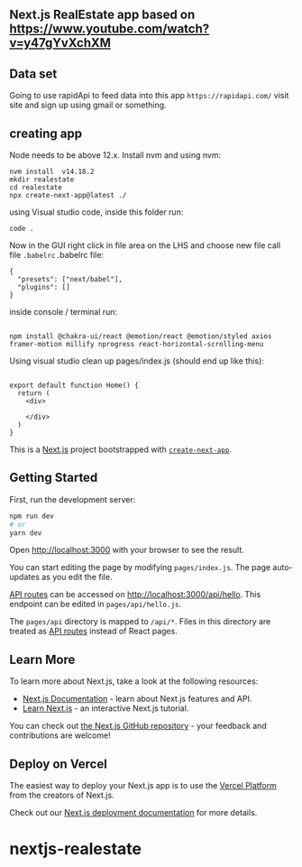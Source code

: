 
## Next.js RealEstate app based on https://www.youtube.com/watch?v=y47gYvXchXM 

## Data set
Going to use rapidApi to feed data into this app `https://rapidapi.com/` visit site and sign up using gmail or something.

## creating app

Node needs to be above 12.x. Install nvm and using nvm:

```
nvm install  v14.18.2
mkdir realestate 
cd realestate
npx create-next-app@latest ./

```

using Visual studio code, inside this folder run:
```
code . 
```

Now in the GUI right click in file area on the LHS and choose new file call file `.babelrc`
.babelrc file:
```
{
  "presets": ["next/babel"],
  "plugins": []
}
```

inside console / terminal run:
 ```
 
 npm install @chakra-ui/react @emotion/react @emotion/styled axios framer-motion millify nprogress react-horizontal-scrolling-menu

 ```

Using visual studio clean up pages/index.js (should end up like this):
```

export default function Home() {
  return (
    <div>
    
    </div>
  )
}

```








This is a [Next.js](https://nextjs.org/) project bootstrapped with [`create-next-app`](https://github.com/vercel/next.js/tree/canary/packages/create-next-app).

## Getting Started

First, run the development server:

```bash
npm run dev
# or
yarn dev
```

Open [http://localhost:3000](http://localhost:3000) with your browser to see the result.

You can start editing the page by modifying `pages/index.js`. The page auto-updates as you edit the file.

[API routes](https://nextjs.org/docs/api-routes/introduction) can be accessed on [http://localhost:3000/api/hello](http://localhost:3000/api/hello). This endpoint can be edited in `pages/api/hello.js`.

The `pages/api` directory is mapped to `/api/*`. Files in this directory are treated as [API routes](https://nextjs.org/docs/api-routes/introduction) instead of React pages.

## Learn More

To learn more about Next.js, take a look at the following resources:

- [Next.js Documentation](https://nextjs.org/docs) - learn about Next.js features and API.
- [Learn Next.js](https://nextjs.org/learn) - an interactive Next.js tutorial.

You can check out [the Next.js GitHub repository](https://github.com/vercel/next.js/) - your feedback and contributions are welcome!

## Deploy on Vercel

The easiest way to deploy your Next.js app is to use the [Vercel Platform](https://vercel.com/new?utm_medium=default-template&filter=next.js&utm_source=create-next-app&utm_campaign=create-next-app-readme) from the creators of Next.js.

Check out our [Next.js deployment documentation](https://nextjs.org/docs/deployment) for more details.
# nextjs-realestate
